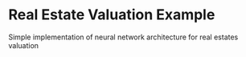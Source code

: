 # Real Estate Valuation Example
Simple implementation of neural network architecture for real estates valuation
